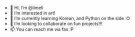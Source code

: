 - 👋 Hi, I’m @limeli
- 👀 I’m interested in art!
- 🌱 I’m currently learning Korean, and Python on the side :O
- 💞️ I’m looking to collaborate on fun projects!!!
- 📫 You can reach me via fax :P

<!---
limeli/limeli is a ✨ special ✨ repository because its `README.md` (this file) appears on your GitHub profile.
You can click the Preview link to take a look at your changes.
--->
